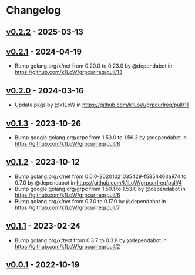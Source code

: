 # Changelog

## [v0.2.2](https://github.com/k1LoW/grpcurlreq/compare/v0.2.1...v0.2.2) - 2025-03-13

## [v0.2.1](https://github.com/k1LoW/grpcurlreq/compare/v0.2.0...v0.2.1) - 2024-04-19
- Bump golang.org/x/net from 0.20.0 to 0.23.0 by @dependabot in https://github.com/k1LoW/grpcurlreq/pull/13

## [v0.2.0](https://github.com/k1LoW/grpcurlreq/compare/v0.1.3...v0.2.0) - 2024-03-16
- Update pkgs by @k1LoW in https://github.com/k1LoW/grpcurlreq/pull/11

## [v0.1.3](https://github.com/k1LoW/grpcurlreq/compare/v0.1.2...v0.1.3) - 2023-10-26
- Bump google.golang.org/grpc from 1.53.0 to 1.56.3 by @dependabot in https://github.com/k1LoW/grpcurlreq/pull/8

## [v0.1.2](https://github.com/k1LoW/grpcurlreq/compare/v0.1.1...v0.1.2) - 2023-10-12
- Bump golang.org/x/net from 0.0.0-20201021035429-f5854403a974 to 0.7.0 by @dependabot in https://github.com/k1LoW/grpcurlreq/pull/4
- Bump google.golang.org/grpc from 1.50.1 to 1.53.0 by @dependabot in https://github.com/k1LoW/grpcurlreq/pull/6
- Bump golang.org/x/net from 0.7.0 to 0.17.0 by @dependabot in https://github.com/k1LoW/grpcurlreq/pull/7

## [v0.1.1](https://github.com/k1LoW/grpcurlreq/compare/v0.1.0...v0.1.1) - 2023-02-24
- Bump golang.org/x/text from 0.3.7 to 0.3.8 by @dependabot in https://github.com/k1LoW/grpcurlreq/pull/2

## [v0.0.1](https://github.com/k1LoW/grpcurlreq/commits/v0.0.1) - 2022-10-19
